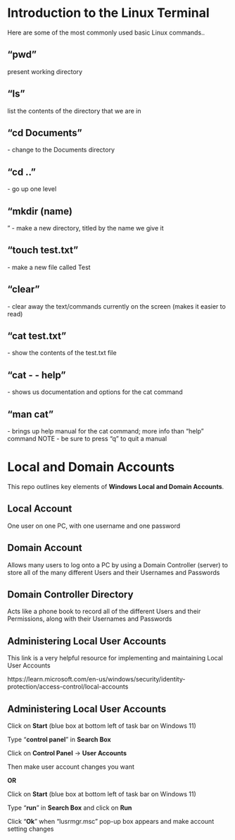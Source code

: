 <h1>Introduction to the Linux Terminal</h1>
Here are some of the most commonly used basic Linux commands.</b>.<br/>
	<h2>“pwd”</h2>
 present working directory
	<h2>“ls”</h2>
 list the contents of the directory that we are in
	<h2>“cd Documents”</h2>
 - change to the Documents directory</h2>
	<h2>“cd ..”</h2>
 - go up one level</h2>
	<h2>“mkdir (name)</h2>” 
 - make a new directory, titled by the name we give it</h2>
<h2>“touch test.txt”</h2>
- make a new file called Test</h2>
<h2>“clear”</h2> 
- clear away the text/commands currently on the screen (makes it easier to read)</h2>
<h2>“cat test.txt”</h2>
- show the contents of the test.txt file</h2>
<h2>“cat - - help”</h2>
- shows us documentation and options for the cat command</h2>
<h2>“man cat”</h2> 
- brings up help manual for the cat command; more info than “help” command</h2>
		NOTE - be sure to press “q” to quit a manual</h2>

<h1>Local and Domain Accounts</h1>
This repo outlines key elements of <b>Windows Local and Domain Accounts</b>.<br/>
	<h2>Local Account</h2> 
 		One user on one PC, with one username and one password</h2>
	<h2>Domain Account</h2> 
 		Allows many users to log onto a PC by using a Domain Controller (server) to store all of the many different Users and their Usernames and Passwords</h2>
	<h2>Domain Controller Directory</h2> 
 		Acts like a phone book to record all of the different Users and their Permissions, along with their Usernames and Passwords</h2>
	<h2>Administering Local User Accounts</h2>	
 		This link is a very helpful resource for implementing and maintaining Local User Accounts</h2>
   		<p>https://learn.microsoft.com/en-us/windows/security/identity-protection/access-control/local-accounts</p>
	<h2>Administering Local User Accounts</h2>
		<p>Click on <b>Start</b> (blue box at bottom left of task bar on Windows 11)</p>
		<p>Type “<b>control panel</b>” in <b>Search Box</b></p>
		<p>Click on <b>Control Panel</b> -> <b>User Accounts</b></p>
		<p>Then make user account changes you want</p>
    	<b><p>OR</b></p>
		<p>Click on <b>Start</b> (blue box at bottom left of task bar on Windows 11)</p>
		<p>Type “<b>run</b>” in <b>Search Box</b> and click on <b>Run</b></p>
		<p>Click “<b>Ok</b>” when “lusrmgr.msc” pop-up box appears and make account setting changes</p>
